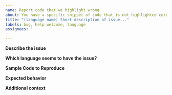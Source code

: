 ```yaml
---
name: Report code that we highlight wrong
about: You have a specific snippet of code that is not highlighted correctly.
title: "(language name) Short description of issue..."
labels: bug, help welcome, language
assignees: ''

---
```


**Describe the issue**
<!-- A clear and concise description of what the issue seems to be. -->

**Which language seems to have the issue?**
<!--
Please specify exactly *which* language grammar you are using to highlight (`python`, `javascript`, etc.) or specify if you are using auto-detection.  If you are using auto-detection please first check to make sure the language you are expecting was properly detected.  If Highlight.js misidentifies the type of code - then the highlighting may be entirely incorrect - and there often isn't much we can do about that - auto-detection is only best-effort and can't guess right 100% of the time.
-->

**Sample Code to Reproduce**
<!--
Please include plain text examples of the code that fails to highlight properly or can reproduce the bug you are seeing.  If you attach a screenshot PLEASE also provide the actually code that we can copy/paste if necessary to help resolve the issue.

A jsfiddle can sometimes be even better.  You can fork an example test case:
https://jsfiddle.net/ajoshguy/cjhvre2k/
-->


**Expected behavior**
<!--
A clear and concise description of what you expected to happen.  A screenshot might help here if another highlighting library gets it right, or is Github highlights it better/properly you can use a GitHub code block.
-->

**Additional context**
<!--
Add any other context about the problem here.
-->
